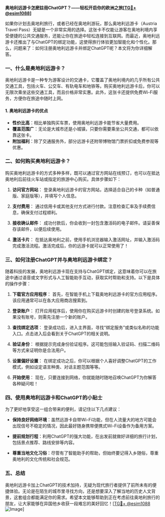 **奥地利远游卡怎麽註冊ChatGPT？——轻松开启你的欧洲之旅[[TG💪+ @esim1088](https://t.me/s/esim1088)]**

如果你计划去奥地利旅行，或者已经在奥地利游玩，那么奥地利远游卡（Austria Travel Pass）无疑是一个非常实用的选择。这张卡不仅能让游客在奥地利境内享受便捷的公共交通服务，还能让你在旅途中轻松连接到互联网。而最近，奥地利远游卡还推出了与ChatGPT的绑定功能，这使得旅行体验更加智能化和个性化。那么，问题来了：如何注册奥地利远游卡并绑定ChatGPT呢？本文将为你详细解答。

### 一、什么是奥地利远游卡？

奥地利远游卡是一种专为游客设计的交通卡，它覆盖了奥地利境内的几乎所有公共交通工具，包括火车、公交车、有轨电车和地铁等。购买奥地利远游卡后，你可以无限次乘坐这些交通工具，而且价格非常实惠。此外，这张卡还提供免费Wi-Fi服务，方便你在旅途中随时上网。

#### 1. 奥地利远游卡的优点

- **性价比高**：相比单独购买车票，使用奥地利远游卡能节省大量费用。
- **覆盖范围广**：无论是大城市还是小城镇，只要你需要乘坐公共交通，都可以依靠这张卡。
- **附加福利**：除了交通服务外，部分远游卡还附带博物馆门票折扣或免费参观等优惠。

### 二、如何购买奥地利远游卡？

购买奥地利远游卡的方式多种多样，既可以通过官方网站在线预订，也可以在抵达奥地利后前往火车站或指定的旅游中心购买。具体步骤如下：

1. **访问官方网站**：
   登录奥地利远游卡的官方网站，选择适合自己的卡种（如普通版、家庭版等），并填写个人信息。
   
2. **支付费用**：
   通过信用卡或其他支付方式进行付款。注意检查汇率及手续费信息，确保支付过程顺利。

3. **接收确认邮件**：
   成功付款后，你会收到一封包含激活码的电子邮件。请妥善保存该邮件，以便后续使用。

4. **激活卡片**：
   在抵达奥地利之前，使用手机浏览器输入激活网址，并输入激活码完成激活流程。激活完成后，你的远游卡就可以正常使用了！

### 三、如何注册ChatGPT并与奥地利远游卡绑定？

随着科技的发展，奥地利远游卡现在支持与ChatGPT绑定，这意味着你可以在旅途中通过语音或文字形式与人工智能助手互动，获取实时帮助和支持。以下是具体的操作步骤：

1. **下载官方应用程序**：
   首先，在智能手机上下载奥地利远游卡的官方应用程序。该应用通常可以在各大应用商店搜索到。

2. **登录账户**：
   打开应用程序后，使用你在购买远游卡时创建的账号登录系统。如果没有账号，则需先注册一个新的账户。

3. **查找绑定选项**：
   登录成功后，进入主界面，寻找“绑定服务”或类似名称的功能入口。点击进入后会看到关于ChatGPT的相关说明。

4. **验证身份**：
   根据提示完成身份验证程序。这可能包括输入验证码、扫描二维码等方式来证明你是合法用户。

5. **设置偏好设置**：
   在绑定成功之后，你可以根据个人喜好调整ChatGPT的工作模式，例如设定语言种类、对话主题范围等等。

6. **开始使用**：
   现在，只要连接到网络，你就能随时随地召唤ChatGPT为你解答各种疑问啦！

### 四、使用奥地利远游卡和ChatGPT的小贴士

为了更好地享受这一组合带来的便利，请记住以下几点建议：

- **保持良好网络环境**：虽然远游卡自带Wi-Fi功能，但在人流量大的地方可能会出现信号不稳定的情况，因此最好随身携带便携式Wi-Fi设备作为备用方案。
  
- **提前规划行程**：利用ChatGPT的强大功能，在出发前就做好详细的旅行计划，包括景点推荐、路线安排等内容。

- **尊重当地文化习俗**：尽管有了智能助手的帮助，但始终要记得入乡随俗，尊重奥地利的文化传统和社会规范。

### 五、总结

奥地利远游卡加上ChatGPT的技术加持，无疑为现代旅行者提供了前所未有的便捷体验。无论是在陌生的城市里寻找方向，还是想要深入了解当地的历史人文背景，这套组合都能满足你的需求。希望本文能够帮助到正在考虑前往奥地利旅行的朋友，让大家能够在异国他乡收获一段难忘的美好回忆！[[TG💪+ @esim1088](https://t.me/s/esim1088) ![Image](https://i.postimg.cc/4NQfJmqS/Snipaste-2025-05-13-00-14-12.png)]